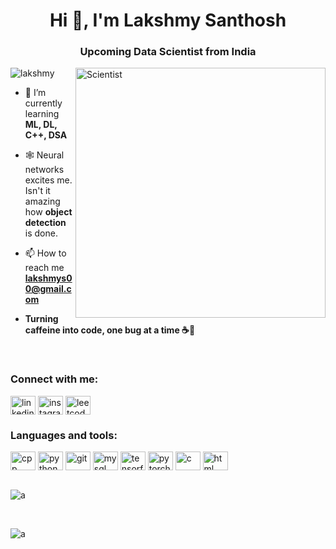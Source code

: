 <h1 align="center">Hi 👋, I'm Lakshmy Santhosh</h1>
<h3 align="center">Upcoming Data Scientist from India</h3>
<img align="right" alt="Scientist" width="400" src="https://media.tenor.com/S59bPkT0pqcAAAAC/programming.gif" loop>

<p align="left"> <img src="https://komarev.com/ghpvc/?username=LakshmySanthosh&label=Profile%20views&color=0e75b6&style=flat" alt="lakshmy" /> </p>

- 🌱 I’m currently learning **ML, DL, C++, DSA**

- 🕸 Neural networks excites me. Isn't it amazing how **object detection** is done.

- 📫 How to reach me **lakshmys00@gmail.com**

- **Turning caffeine into code, one bug at a time ☕🐞**
</br>

<h3 align="left">Connect with me:</h3>
<a href="https://linkedin.com/in/LakshmySanthosh" target="blank"><img align="center" src="https://raw.githubusercontent.com/rahuldkjain/github-profile-readme-generator/master/src/images/icons/Social/linked-in-alt.svg" alt="linkedin" height="30" width="40" /></a>
<a href="https://instagram.com/___lakshmy___" target="blank"><img align="center" src="https://raw.githubusercontent.com/rahuldkjain/github-profile-readme-generator/master/src/images/icons/Social/instagram.svg" alt="instagram" height="30" width="40" /></a>
<a href="https://leetcode.com/LakshmySanthosh/" target="blank"><img align="center" src="https://raw.githubusercontent.com/rahuldkjain/github-profile-readme-generator/master/src/images/icons/Social/leet-code.svg" alt="leetcode" height="30" width="40" /></a>
</br>

<h3 align="left">Languages and tools:</h3>
<div>
  <img align="center" src="https://github.com/rahuldkjain/github-profile-readme-generator/blob/master/src/images/icons/ProgrammingLanguages/cpp.svg" alt="cpp" height="30" width="40" /> 
  <img align="center" src="https://github.com/rahuldkjain/github-profile-readme-generator/blob/master/src/images/icons/ProgrammingLanguages/python.svg" alt="python" height="30" width="40" /> 
  <img align="center" src="https://github.com/rahuldkjain/github-profile-readme-generator/blob/master/src/images/icons/Others/git.svg" alt="git" height="30" width="40" /> 
  <img align="center" src="https://github.com/rahuldkjain/github-profile-readme-generator/blob/master/src/images/icons/Database/mysql.svg" alt="mysql" height="30" width="40" /> 
  <img align="center" src="https://github.com/rahuldkjain/github-profile-readme-generator/blob/master/src/images/icons/AIML/tensorflow.svg" alt="tensorflow" height="30" width="40" /> 
  <img align="center" src="https://github.com/rahuldkjain/github-profile-readme-generator/blob/master/src/images/icons/AIML/pytorch.svg" alt="pytorch" height="30" width="40" /> 
  <img align="center" src="https://github.com/rahuldkjain/github-profile-readme-generator/blob/master/src/images/icons/ProgrammingLanguages/c.svg" alt="c" height="30" width="40" /> 
  <img align="center" src="https://github.com/rahuldkjain/github-profile-readme-generator/blob/master/src/images/icons/FrontendDevelopment/html.svg" alt="html" height="30" width="40" />
</div>



</br>
<p><img align="center" src="https://github-readme-stats.vercel.app/api/top-langs?username=LakshmySanthosh&show_icons=true&locale=en&layout=compact" alt="a" /></p>
</br>
<p><img align="center" src="https://github-readme-streak-stats.herokuapp.com/?user=LakshmySanthosh&" alt="a" /></p>
 </p>
